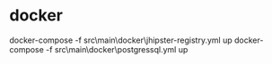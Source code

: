 docker
======

docker-compose -f src\main\docker\jhipster-registry.yml up
docker-compose -f src\main\docker\postgressql.yml up